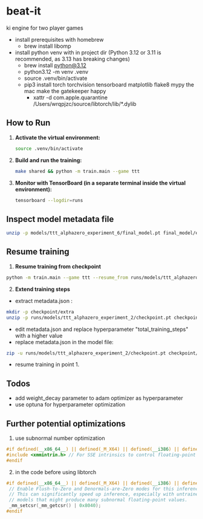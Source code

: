 # beat-it
ki engine for two player games
- install prerequisites with homebrew
  - brew install libomp
- install python venv with in project dir (Python 3.12 or 3.11 is recommended, as 3.13 has breaking changes)
  - brew install python@3.12
  - python3.12 -m venv .venv
  - source .venv/bin/activate
  - pip3 install torch torchvision tensorboard matplotlib flake8 mypy
   the mac make the gatekeeper happy
    - xattr -d com.apple.quarantine /Users/wrqpjzc/source/libtorch/lib/*.dylib

## How to Run

1.  **Activate the virtual environment:**
    ```bash
    source .venv/bin/activate
    ```
2.  **Build and run the training:**
    ```bash
    make shared && python -m train.main --game ttt
    ```
3.  **Monitor with TensorBoard (in a separate terminal inside the virtual environment):**
    ```bash
    tensorboard --logdir=runs
    ```
## Inspect model metadata file
```bash
unzip -p models/ttt_alphazero_experiment_6/final_model.pt final_model/extra/metadata.json | jq
```

## Resume training
1. **Resume training from checkpoint**
  ```bash
  python -m train.main --game ttt --resume_from runs/models/ttt_alphazero_experiment_2/checkpoint.pt
  ```
2. **Extend training steps**
  - extract metadata.json :
  ```bash
  mkdir -p checkpoint/extra
  unzip -p runs/models/ttt_alphazero_experiment_2/checkpoint.pt checkpoint/extra/metadata.json > checkpoint/extra/metadata.json
  ```
  - edit metadata.json and replace hyperparameter "total_training_steps" with a higher value
  - replace metadata.json in the model file:
  ```bash
  zip -u runs/models/ttt_alphazero_experiment_2/checkpoint.pt checkpoint/extra/metadata.json
  ```
  - resume training in point 1.

## Todos

- add weight_decay parameter to adam optimizer as hyperparameter
- use optuna for hyperparameter optimization
  
## Further potential optimizations

1. use subnormal number optimization
```cpp
#if defined(__x86_64__) || defined(_M_X64) || defined(__i386) || defined(_M_IX86)
#include <xmmintrin.h> // For SSE intrinsics to control floating-point behavior
#endif
  ```
   2. in the code before using libtorch
   ```cpp
#if defined(__x86_64__) || defined(_M_X64) || defined(__i386) || defined(_M_IX86)
    // Enable Flush-to-Zero and Denormals-are-Zero modes for this inference thread.
    // This can significantly speed up inference, especially with untrained
    // models that might produce many subnormal floating-point values.
    _mm_setcsr(_mm_getcsr() | 0x8040);
#endif
````

